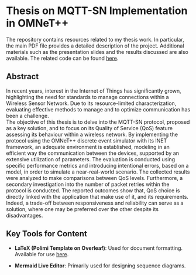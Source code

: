 # Thesis on MQTT-SN Implementation in OMNeT++
The repository contains resources related to my thesis work. In particular, the main PDF file provides a detailed description of the project.  Additional materials such as the presentation slides and the results discussed are also available. The related code can be found [here](https://github.com/taygumus/mqtt-sn-simulation).


## Abstract
In recent years, interest in the Internet of Things has significantly grown, highlighting the need for standards to manage connections within a Wireless Sensor Network. Due to its resource-limited characterization, evaluating effective methods to manage and to optimize communication has been a challenge.  
The objective of this thesis is to delve into the MQTT-SN protocol, proposed as a key solution, and to focus on its Quality of Service (QoS) feature assessing its behaviour within a wireless network. By implementing the protocol using the OMNeT++ discrete event simulator with its INET framework, an adequate environment is established, modeling in an efficient way the communication between the devices, supported by an extensive utilization of parameters. The evaluation is conducted using specific performance metrics and introducing intentional errors, based on a model, in order to simulate a near-real-world scenario. The collected results were analyzed to make comparisons between QoS levels. Furthermore, a secondary investigation into the number of packet retries within the protocol is conducted. The reported outcomes show that, QoS choice is directly linked with the application that make use of it, and its requirements. Indeed, a trade-off between responsiveness and reliability can serve as a solution, where one may be preferred over the other despite its disadvantages.

##  Key Tools for Content

- **LaTeX (Polimi Template on Overleaf)**: Used for document formatting. Available for use [here](https://it.overleaf.com/latex/templates/classical-format-thesis-scuola-di-ingegneria-industriale-e-dellinformazione-politecnico-di-milano/cktbjgtqkryy).

- **Mermaid Live Editor**: Primarily used for designing sequence diagrams.
